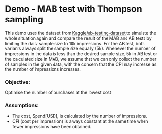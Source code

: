 # Demo - MAB test with Thompson sampling

This demo uses the dataset from [Kaggle/ab-testing-dataset](https://www.kaggle.com/datasets/amirmotefaker/ab-testing-dataset/) to simulate the whole situation again and compare the result of the MAB and AB tests by limiting the daily sample size to 10k impressions. For the AB test, both variants always split the sample size equally (5k). Whenever the number of impressions in the data is less than the desired sample size, 5k in AB test or the calculated size in MAB, we assume that we can only collect the number of samples in the given data, with the concern that the CPI may increase as the number of impressions increases.

### Objective:
Optimise the number of purchases at the lowest cost

### Assumptions:
- The cost, Spend[USD], is calculated by the number of impressions.
- CPI (cost per impression) is always constant at the same time when fewer impressions have been obtained.
